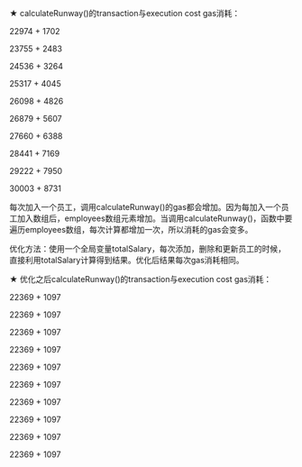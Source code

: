 ★ calculateRunway()的transaction与execution cost gas消耗：

22974 + 1702

23755 + 2483

24536 + 3264

25317 + 4045

26098 + 4826

26879 + 5607

27660 + 6388

28441 + 7169

29222 + 7950

30003 + 8731


每次加入一个员工，调用calculateRunway()的gas都会增加。因为每加入一个员工加入数组后，employees数组元素增加。当调用calculateRunway()，函数中要遍历employees数组，每次计算都增加一次，所以消耗的gas会变多。

优化方法：使用一个全局变量totalSalary，每次添加，删除和更新员工的时候，直接利用totalSalary计算得到结果。优化后结果每次gas消耗相同。

★ 优化之后calculateRunway()的transaction与execution cost gas消耗：

22369 + 1097

22369 + 1097

22369 + 1097

22369 + 1097

22369 + 1097

22369 + 1097

22369 + 1097

22369 + 1097

22369 + 1097

22369 + 1097  
